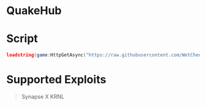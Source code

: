 # QuakeHub

# Script
```lua
loadstring(game:HttpGetAsync("https://raw.githubusercontent.com/WetCheezit/QuakeHub/main/main.lua"))();
```

# Supported Exploits
> Synapse X
> KRNL
